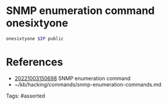 # SNMP enumeration command onesixtyone
```bash
onesixtyone $IP public
```

# References
- [20221003150698](/zet/20221003150698/) SNMP enumeration command
- ~/kb/hacking/commands/snmp-enumeration-commands.md

Tags:
    #assorted

